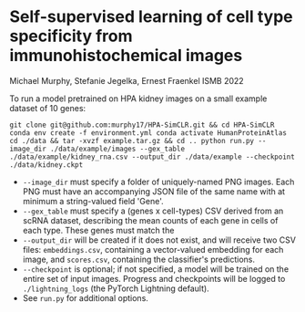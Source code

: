 # Self-supervised learning of cell type specificity from immunohistochemical images
Michael Murphy, Stefanie Jegelka, Ernest Fraenkel
ISMB 2022

To run a model pretrained on HPA kidney images on a small example dataset of 10 genes:

`
git clone git@github.com:murphy17/HPA-SimCLR.git && cd HPA-SimCLR
conda env create -f environment.yml
conda activate HumanProteinAtlas
cd ./data && tar -xvzf example.tar.gz && cd ..
python run.py --image_dir ./data/example/images --gex_table ./data/example/kidney_rna.csv --output_dir ./data/example --checkpoint ./data/kidney.ckpt
`

- `--image_dir` must specify a folder of uniquely-named PNG images. Each PNG must have an accompanying JSON file of the same name with at minimum a string-valued field 'Gene'.
- `--gex_table` must specify a (genes x cell-types) CSV derived from an scRNA dataset, describing the mean counts of each gene in cells of each type. These genes must match the 
- `--output_dir` will be created if it does not exist, and will receive two CSV files: `embeddings.csv`, containing a vector-valued embedding for each image, and `scores.csv`, containing the classifier's predictions.
- `--checkpoint` is optional; if not specified, a model will be trained on the entire set of input images. Progress and checkpoints will be logged to `./lightning_logs` (the PyTorch Lightning default).
- See `run.py` for additional options.